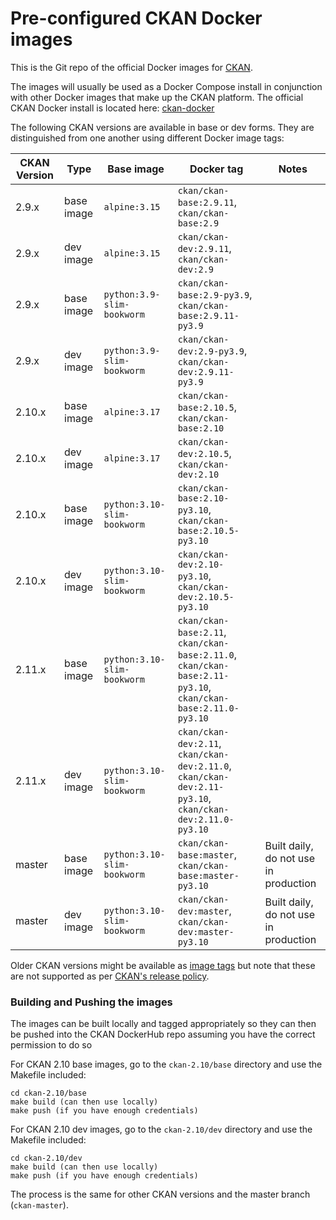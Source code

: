 # Pre-configured CKAN Docker images

This is the Git repo of the official Docker images for [CKAN](https://github.com/ckan/ckan/).

The images will usually be used as a Docker Compose install in conjunction with other Docker images that make up the CKAN platform. The official CKAN Docker install is located here: [ckan-docker](https://github.com/ckan/ckan-docker)

The following CKAN versions are available in base or dev forms. They are distinguished from one another using different Docker image tags:

| CKAN Version | Type |  Base image | Docker tag | Notes |
| --- | --- | --- | --- | --- |
| 2.9.x  | base image | `alpine:3.15`               | `ckan/ckan-base:2.9.11`, `ckan/ckan-base:2.9`                |  |
| 2.9.x  | dev image  | `alpine:3.15`               | `ckan/ckan-dev:2.9.11`, `ckan/ckan-dev:2.9`                  |  |
| 2.9.x  | base image | `python:3.9-slim-bookworm`  | `ckan/ckan-base:2.9-py3.9`, `ckan/ckan-base:2.9.11-py3.9`    |  |
| 2.9.x  | dev image  | `python:3.9-slim-bookworm`  | `ckan/ckan-dev:2.9-py3.9`, `ckan/ckan-dev:2.9.11-py3.9`      |  |
| 2.10.x | base image | `alpine:3.17`               | `ckan/ckan-base:2.10.5`, `ckan/ckan-base:2.10`               |  |
| 2.10.x | dev image  | `alpine:3.17`               | `ckan/ckan-dev:2.10.5`, `ckan/ckan-dev:2.10`                 |  |
| 2.10.x | base image | `python:3.10-slim-bookworm` | `ckan/ckan-base:2.10-py3.10`, `ckan/ckan-base:2.10.5-py3.10` |  |
| 2.10.x | dev image  | `python:3.10-slim-bookworm` | `ckan/ckan-dev:2.10-py3.10`, `ckan/ckan-dev:2.10.5-py3.10`   |  |
| 2.11.x | base image | `python:3.10-slim-bookworm` | `ckan/ckan-base:2.11`, `ckan/ckan-base:2.11.0`, `ckan/ckan-base:2.11-py3.10`, `ckan/ckan-base:2.11.0-py3.10`          |  |
| 2.11.x | dev image  | `python:3.10-slim-bookworm` | `ckan/ckan-dev:2.11`, `ckan/ckan-dev:2.11.0`, `ckan/ckan-dev:2.11-py3.10`, `ckan/ckan-dev:2.11.0-py3.10`            |  |
| master | base image | `python:3.10-slim-bookworm` | `ckan/ckan-base:master`, `ckan/ckan-base:master-py3.10`      | Built daily, do not use in production |
| master | dev image  | `python:3.10-slim-bookworm` | `ckan/ckan-dev:master`, `ckan/ckan-dev:master-py3.10`        | Built daily, do not use in production |


Older CKAN versions might be available as [image tags](https://hub.docker.com/r/ckan/ckan-base/tags) but note that these are not supported as per [CKAN's release policy](https://docs.ckan.org/en/latest/maintaining/releases.html#supported-versions).


### Building and Pushing the images

The images can be built locally and tagged appropriately so they can then be pushed into the CKAN DockerHub repo
assuming you have the correct permission to do so

For CKAN 2.10 base images, go to the `ckan-2.10/base` directory and use the Makefile included:


    cd ckan-2.10/base
    make build (can then use locally)
    make push (if you have enough credentials)


For CKAN 2.10 dev images, go to the `ckan-2.10/dev` directory and use the Makefile included:


    cd ckan-2.10/dev
    make build (can then use locally)
    make push (if you have enough credentials)

The process is the same for other CKAN versions and the master branch (`ckan-master`).
